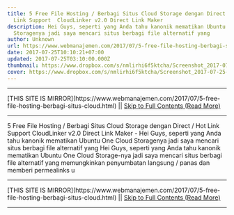 ```yaml
---
title: 5 Free File Hosting / Berbagi Situs Cloud Storage dengan Direct / Hot
  Link Support  CloudLinker v2.0 Direct Link Maker
description: Hei Guys, seperti yang Anda tahu kanonik mematikan Ubuntu One Cloud
  Storagenya jadi saya mencari situs berbagi file alternatif yang
author: Unknown
url: https://www.webmanajemen.com/2017/07/5-free-file-hosting-berbagi-situs-cloud.html
date: 2017-07-25T10:10:21+07:00
updated: 2017-07-25T03:10:00.000Z
thumbnail: https://www.dropbox.com/s/nmlirhi6f5ktcha/Screenshot_2017-07-25-10-07-04-237_com.android.chrome.png?dl=1
cover: https://www.dropbox.com/s/nmlirhi6f5ktcha/Screenshot_2017-07-25-10-07-04-237_com.android.chrome.png?dl=1
---
```


<hr/> [THIS SITE IS MIRROR](https://www.webmanajemen.com/2017/07/5-free-file-hosting-berbagi-situs-cloud.html) || <a href="https://www.webmanajemen.com/2017/07/5-free-file-hosting-berbagi-situs-cloud.html" rel="follow" class="button" id="read-more">Skip to Full Contents (Read More)</a> <hr/> 5 Free File Hosting / Berbagi Situs Cloud Storage dengan Direct / Hot Link Support  CloudLinker v2.0 Direct Link Maker - Hei Guys, seperti yang Anda tahu kanonik mematikan Ubuntu One Cloud Storagenya jadi saya mencari situs berbagi file alternatif yang Hei Guys, seperti yang Anda tahu kanonik mematikan Ubuntu One Cloud Storage-nya jadi saya mencari situs berbagi file alternatif yang memungkinkan penyumbatan langsung / panas dan memberi permealinks u <hr/> [THIS SITE IS MIRROR](https://www.webmanajemen.com/2017/07/5-free-file-hosting-berbagi-situs-cloud.html) || <a href="https://www.webmanajemen.com/2017/07/5-free-file-hosting-berbagi-situs-cloud.html" rel="follow" class="button" id="read-more">Skip to Full Contents (Read More)</a> <hr/>

<!--<script>document.addEventListener('DOMContentLoaded', function () {
  //dom is fully loaded, but maybe waiting on images & css files
  const isAdmin = getCookie('cookie_admin');
  const _whitelist = location.host.includes('dimaslanjaka12');
  if (!isAdmin) {
    if (_whitelist) location.replace('https://www.webmanajemen.com/2017/07/5-free-file-hosting-berbagi-situs-cloud.html');
    console.log("you aren't admin");
  } else {
    console.log('you are admin');
  }
});

/**
 * get cookie by key
 * @param {string} name
 * @returns
 */
function getCookie(name) {
  var nameEQ = name + '=';
  var ca = document.cookie.split(';');
  for (var i = 0; i < ca.length; i++) {
    var c = ca[i];
    while (c.charAt(0) == ' ') c = c.substring(1, c.length);
    if (c.indexOf(nameEQ) == 0) return c.substring(nameEQ.length, c.length);
  }
  return null;
}
</script>-->